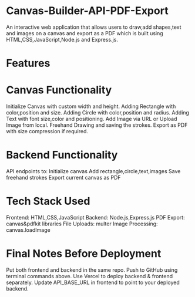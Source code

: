 # Canvas-Builder-API-PDF-Export
An interactive web application that allows users to draw,add shapes,text and images on a canvas and export as a PDF which is built using HTML,CSS,JavaScript,Node.js and Express.js.

# Features
# Canvas Functionality
   Initialize Canvas with custom width and height.
   Adding Rectangle with color,position and size.
   Adding Circle with color,position and radius.
   Adding Text with font size,color and positioning.
   Add Image via URL or Upload Image from local.
   Freehand Drawing and saving the strokes.
   Export as PDF with size compression if required.

# Backend Functionality
   API endpoints to:
   Initialize canvas
   Add rectangle,circle,text,images
   Save freehand strokes
   Export current canvas as PDF

# Tech Stack Used
   Frontend: HTML,CSS,JavaScript
   Backend: Node.js,Express.js
   PDF Export: canvas&pdfkit libraries
   File Uploads: multer
   Image Processing: canvas.loadImage

# Final Notes Before Deployment
  Put both frontend and backend in the same repo.
  Push to GitHub using terminal commands above.
  Use Vercel to deploy backend & frontend separately.
  Update API_BASE_URL in frontend to point to your deployed backend.
